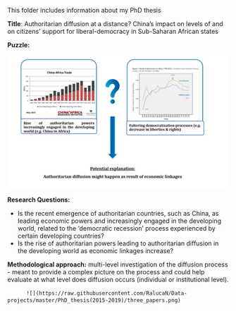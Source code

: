 This folder includes information about my PhD thesis 

**Title**: Authoritarian diffusion at a distance? China’s impact on levels of and on citizens’ support for liberal-democracy in Sub-Saharan African states

**Puzzle:**

![](https://raw.githubusercontent.com/RalucaN/Data-projects/master/PhD_thesis(2015-2019)/thesis_puzzle.png)

**Research Questions:**
- Is the recent emergence of authoritarian countries, such as China, as leading economic powers and increasingly engaged in the developing world, related to the ‘democratic recession’ process experienced by certain developing countries? 
- Is the rise of authoritarian powers leading to authoritarian diffusion in the developing world as economic linkages increase?


**Methodological approach:** multi-level investigation of the diffusion process - meant to provide a complex picture on the process and could help evaluate at what level does diffusion occurs (individual or institutional level).

          ![](https://raw.githubusercontent.com/RalucaN/Data-projects/master/PhD_thesis(2015-2019)/three_papers.png)

